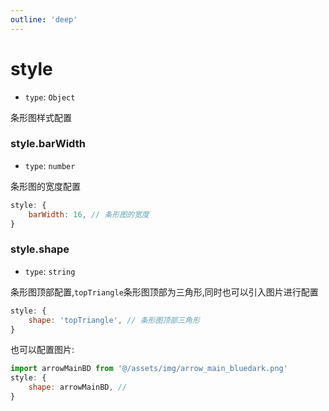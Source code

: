 ```yaml
---
outline: 'deep'
---
```

# style 
- `type`: `Object`  

条形图样式配置


### style.barWidth

- `type`: `number`

条形图的宽度配置

```javascript
style: {
    barWidth: 16, // 条形图的宽度
}
```


### style.shape

- `type`: `string`


条形图顶部配置,`topTriangle`条形图顶部为三角形,同时也可以引入图片进行配置

```javascript
style: {
    shape: 'topTriangle', // 条形图顶部三角形
}
```

也可以配置图片:


```javascript
import arrowMainBD from '@/assets/img/arrow_main_bluedark.png'
style: {
    shape: arrowMainBD, // 
}
```

